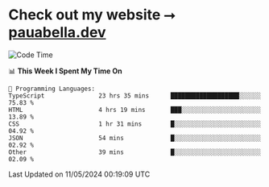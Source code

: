 # Check out my website ⭢ [pauabella.dev](https://pauabella.dev)

<!--START_SECTION:waka-->
![Code Time](http://img.shields.io/badge/Code%20Time-3%2C319%20hrs%2020%20mins-blue)

📊 **This Week I Spent My Time On** 

```text
💬 Programming Languages: 
TypeScript               23 hrs 35 mins      ███████████████████░░░░░░   75.83 % 
HTML                     4 hrs 19 mins       ███░░░░░░░░░░░░░░░░░░░░░░   13.89 % 
CSS                      1 hr 31 mins        █░░░░░░░░░░░░░░░░░░░░░░░░   04.92 % 
JSON                     54 mins             █░░░░░░░░░░░░░░░░░░░░░░░░   02.92 % 
Other                    39 mins             █░░░░░░░░░░░░░░░░░░░░░░░░   02.09 % 
```


 Last Updated on 11/05/2024 00:19:09 UTC
<!--END_SECTION:waka-->
